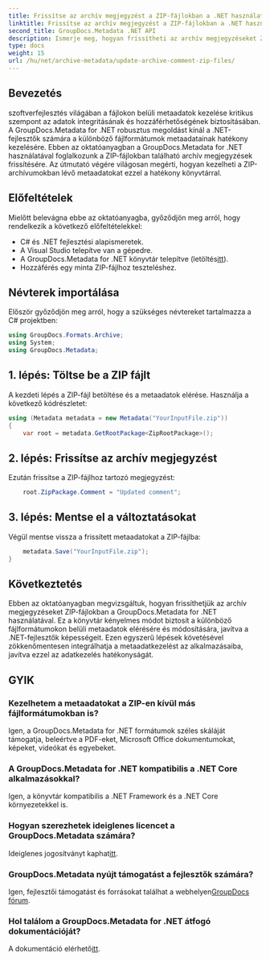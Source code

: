 ```yaml
---
title: Frissítse az archív megjegyzést a ZIP-fájlokban a .NET használatával
linktitle: Frissítse az archív megjegyzést a ZIP-fájlokban a .NET használatával
second_title: GroupDocs.Metadata .NET API
description: Ismerje meg, hogyan frissítheti az archív megjegyzéseket ZIP-fájlokban a GroupDocs.Metadata for .NET használatával. Fokozatmentesen javíthatja a metaadatkezelést a C# alkalmazásokban.
type: docs
weight: 15
url: /hu/net/archive-metadata/update-archive-comment-zip-files/
---
```

## Bevezetés
szoftverfejlesztés világában a fájlokon belüli metaadatok kezelése kritikus szempont az adatok integritásának és hozzáférhetőségének biztosításában. A GroupDocs.Metadata for .NET robusztus megoldást kínál a .NET-fejlesztők számára a különböző fájlformátumok metaadatainak hatékony kezelésére. Ebben az oktatóanyagban a GroupDocs.Metadata for .NET használatával foglalkozunk a ZIP-fájlokban található archív megjegyzések frissítésére. Az útmutató végére világosan megérti, hogyan kezelheti a ZIP-archívumokban lévő metaadatokat ezzel a hatékony könyvtárral.
## Előfeltételek
Mielőtt belevágna ebbe az oktatóanyagba, győződjön meg arról, hogy rendelkezik a következő előfeltételekkel:
- C# és .NET fejlesztési alapismeretek.
- A Visual Studio telepítve van a gépedre.
-  A GroupDocs.Metadata for .NET könyvtár telepítve (letöltés[itt](https://releases.groupdocs.com/metadata/net/)).
- Hozzáférés egy minta ZIP-fájlhoz teszteléshez.

## Névterek importálása
Először győződjön meg arról, hogy a szükséges névtereket tartalmazza a C# projektben:
```csharp
using GroupDocs.Formats.Archive;
using System;
using GroupDocs.Metadata;
```
## 1. lépés: Töltse be a ZIP fájlt
A kezdeti lépés a ZIP-fájl betöltése és a metaadatok elérése. Használja a következő kódrészletet:
```csharp
using (Metadata metadata = new Metadata("YourInputFile.zip"))
{
    var root = metadata.GetRootPackage<ZipRootPackage>();
```
## 2. lépés: Frissítse az archív megjegyzést
Ezután frissítse a ZIP-fájlhoz tartozó megjegyzést:
```csharp
    root.ZipPackage.Comment = "Updated comment";
```
## 3. lépés: Mentse el a változtatásokat
Végül mentse vissza a frissített metaadatokat a ZIP-fájlba:
```csharp
    metadata.Save("YourInputFile.zip");
}
```

## Következtetés
Ebben az oktatóanyagban megvizsgáltuk, hogyan frissíthetjük az archív megjegyzéseket ZIP-fájlokban a GroupDocs.Metadata for .NET használatával. Ez a könyvtár kényelmes módot biztosít a különböző fájlformátumokon belüli metaadatok elérésére és módosítására, javítva a .NET-fejlesztők képességeit. Ezen egyszerű lépések követésével zökkenőmentesen integrálhatja a metaadatkezelést az alkalmazásaiba, javítva ezzel az adatkezelés hatékonyságát.

## GYIK
### Kezelhetem a metaadatokat a ZIP-en kívül más fájlformátumokban is?
Igen, a GroupDocs.Metadata for .NET formátumok széles skáláját támogatja, beleértve a PDF-eket, Microsoft Office dokumentumokat, képeket, videókat és egyebeket.
### A GroupDocs.Metadata for .NET kompatibilis a .NET Core alkalmazásokkal?
Igen, a könyvtár kompatibilis a .NET Framework és a .NET Core környezetekkel is.
### Hogyan szerezhetek ideiglenes licencet a GroupDocs.Metadata számára?
 Ideiglenes jogosítványt kaphat[itt](https://purchase.groupdocs.com/temporary-license/).
### GroupDocs.Metadata nyújt támogatást a fejlesztők számára?
 Igen, fejlesztői támogatást és forrásokat találhat a webhelyen[GroupDocs fórum](https://forum.groupdocs.com/c/metadata/14).
### Hol találom a GroupDocs.Metadata for .NET átfogó dokumentációját?
 A dokumentáció elérhető[itt](https://reference.groupdocs.com/metadata/net/).